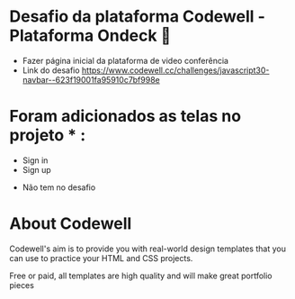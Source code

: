 
# Desafio da plataforma Codewell - Plataforma Ondeck 👋
- Fazer página inicial da plataforma de video conferência
- Link do desafio https://www.codewell.cc/challenges/javascript30-navbar--623f19001fa95910c7bf998e

# Foram adicionados as telas no projeto * :
- Sign in 
- Sign up

* Não tem no desafio
  
# About Codewell

Codewell's aim is to provide you with real-world design templates that you can use to practice your HTML and CSS projects. 

Free or paid, all templates are high quality and will make great portfolio pieces
